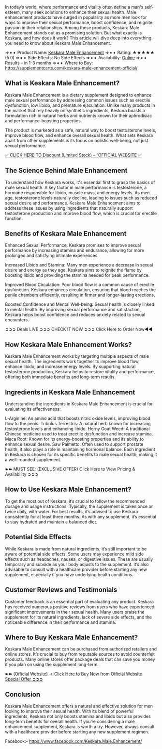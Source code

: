 In today’s world, where performance and vitality often define a man's self-esteem, many seek solutions to enhance their sexual health. Male enhancement products have surged in popularity as more men look for ways to improve their sexual performance, boost confidence, and reignite passion in their relationships. Among these products, Keskara Male Enhancement stands out as a promising solution. But what exactly is Keskara, and how does it work? This article will dive deep into everything you need to know about Keskara Male Enhancement.

⇒➧➧ Product Name: [Keskara Male Enhancement](https://supplementcarts.com/keskara-male-enhancement-official/)
⇒➧➧ Rating: ★★★★★ (5.0)
⇒➧➧ Side Effects: No Side Effects
⇒➧➧ Availability: [Online](https://supplementcarts.com/keskara-male-enhancement-official/)
⇒➧➧ Results – in 1-3 months
⇒➧➧ Where to Buy: https://supplementcarts.com/keskara-male-enhancement-official/

## What is Keskara Male Enhancement?
Keskara Male Enhancement is a dietary supplement designed to enhance male sexual performance by addressing common issues such as erectile dysfunction, low libido, and premature ejaculation. Unlike many products in the market that rely heavily on synthetic ingredients, Keskara boasts a formulation rich in natural herbs and nutrients known for their aphrodisiac and performance-boosting properties.

The product is marketed as a safe, natural way to boost testosterone levels, improve blood flow, and enhance overall sexual health. What sets Keskara apart from other supplements is its focus on holistic well-being, not just sexual performance.

[✅ CLICK HERE TO Discount (Limited Stock) – “OFFICIAL WEBSITE ✅
](https://supplementcarts.com/keskara-male-enhancement-official/)

## The Science Behind Male Enhancement
To understand how Keskara works, it's essential first to grasp the basics of male sexual health. A key factor in male performance is testosterone, a hormone responsible for libido, muscle mass, and energy levels. As men age, testosterone levels naturally decline, leading to issues such as reduced sexual desire and performance. Keskara Male Enhancement aims to address these issues by using ingredients that naturally support testosterone production and improve blood flow, which is crucial for erectile function.

## Benefits of Keskara Male Enhancement
Enhanced Sexual Performance: Keskara promises to improve sexual performance by increasing stamina and endurance, allowing for more prolonged and satisfying intimate experiences.

Increased Libido and Stamina: Many men experience a decrease in sexual desire and energy as they age. Keskara aims to reignite the flame by boosting libido and providing the stamina needed for peak performance.

Improved Blood Circulation: Poor blood flow is a common cause of erectile dysfunction. Keskara enhances circulation, ensuring that blood reaches the penile chambers efficiently, resulting in firmer and longer-lasting erections.

Boosted Confidence and Mental Well-being: Sexual health is closely linked to mental health. By improving sexual performance and satisfaction, Keskara helps boost confidence and reduces anxiety related to sexual encounters.

➲➲➲ Deals LIVE ➲➲➲ CHECK IT NOW ➲➲➲ Click Here to Order Now◀◀

## How Keskara Male Enhancement Works?
Keskara Male Enhancement works by targeting multiple aspects of male sexual health. The ingredients work together to improve blood flow, enhance libido, and increase energy levels. By supporting natural testosterone production, Keskara helps to restore vitality and performance, offering both immediate benefits and long-term results.

## Ingredients in Keskara Male Enhancement
Understanding the ingredients in Keskara Male Enhancement is crucial for evaluating its effectiveness:

L-Arginine: An amino acid that boosts nitric oxide levels, improving blood flow to the penis.
Tribulus Terrestris: A natural herb known for increasing testosterone levels and enhancing libido.
Horny Goat Weed: A traditional Chinese medicine used to treat erectile dysfunction and increase stamina.
Maca Root: Known for its energy-boosting properties and its ability to enhance sexual desire.
Saw Palmetto: Often used to support prostate health, it also plays a role in maintaining hormonal balance.
Each ingredient in Keskara is chosen for its specific benefits to male sexual health, making it a well-rounded supplement.

➽➽ MUST SEE: (EXCLUSIVE OFFER) Click Here to View Pricing & Availability ➲➲➲

## How to Use Keskara Male Enhancement?
To get the most out of Keskara, it’s crucial to follow the recommended dosage and usage instructions. Typically, the supplement is taken once or twice daily, with water. For best results, it’s advised to use Keskara consistently for at least three months. As with any supplement, it’s essential to stay hydrated and maintain a balanced diet.

## Potential Side Effects
While Keskara is made from natural ingredients, it’s still important to be aware of potential side effects. Some users may experience mild side effects such as headaches, nausea, or digestive issues. These are usually temporary and subside as your body adjusts to the supplement. It’s also advisable to consult with a healthcare provider before starting any new supplement, especially if you have underlying health conditions.

## Customer Reviews and Testimonials
Customer feedback is an essential part of evaluating any product. Keskara has received numerous positive reviews from users who have experienced significant improvements in their sexual health. Many users praise the supplement for its natural ingredients, lack of severe side effects, and the noticeable difference in their performance and stamina.

## Where to Buy Keskara Male Enhancement?
Keskara Male Enhancement can be purchased from authorized retailers and online stores. It’s crucial to buy from reputable sources to avoid counterfeit products. Many online stores offer package deals that can save you money if you plan on using the supplement long-term.

[➽➽ (Official Website) → Click Here to Buy Now from Official Website Special Offer ➲➲➲
](https://supplementcarts.com/keskara-male-enhancement-official/)

## Conclusion
Keskara Male Enhancement offers a natural and effective solution for men looking to improve their sexual health. With its blend of powerful ingredients, Keskara not only boosts stamina and libido but also provides long-term benefits for overall health. If you’re considering a male enhancement supplement, Keskara is worth a try. However, always consult with a healthcare provider before starting any new supplement regimen.

Facebook:- https://www.facebook.com/Keskara.Male.Enhancement/

